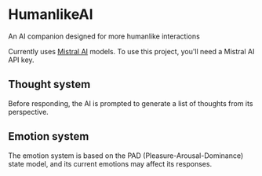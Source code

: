 # HumanlikeAI
An AI companion designed for more humanlike interactions

Currently uses [Mistral AI](https://mistral.ai) models. To use this project, you'll need a Mistral AI API key.

## Thought system

Before responding, the AI is prompted to generate a list of thoughts from its perspective. 

## Emotion system

The emotion system is based on the PAD (Pleasure-Arousal-Dominance) state model, and its current emotions may affect its responses.
